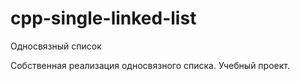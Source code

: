 # cpp-single-linked-list
Односвязный список

Собственная реализация односвязного списка. Учебный проект.
